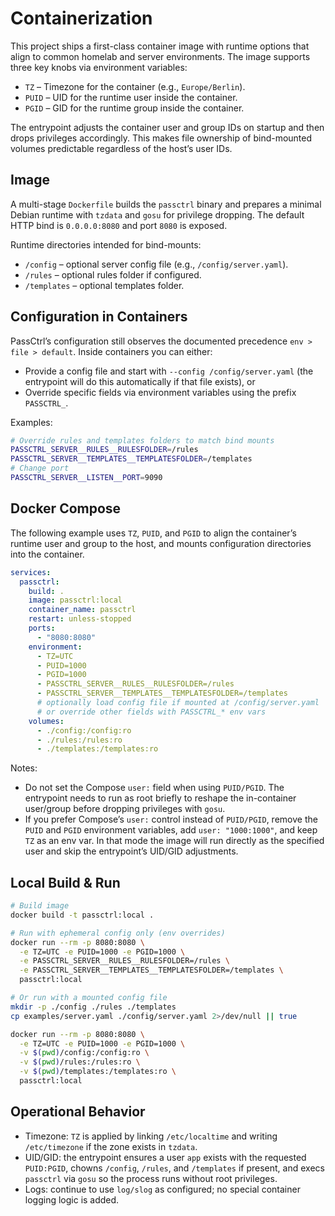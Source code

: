# Containerization

This project ships a first-class container image with runtime options that align to
common homelab and server environments. The image supports three key knobs via
environment variables:

- `TZ` – Timezone for the container (e.g., `Europe/Berlin`).
- `PUID` – UID for the runtime user inside the container.
- `PGID` – GID for the runtime group inside the container.

The entrypoint adjusts the container user and group IDs on startup and then drops
privileges accordingly. This makes file ownership of bind-mounted volumes predictable
regardless of the host’s user IDs.

## Image

A multi-stage `Dockerfile` builds the `passctrl` binary and prepares a minimal Debian
runtime with `tzdata` and `gosu` for privilege dropping. The default HTTP bind is
`0.0.0.0:8080` and port `8080` is exposed.

Runtime directories intended for bind-mounts:

- `/config` – optional server config file (e.g., `/config/server.yaml`).
- `/rules` – optional rules folder if configured.
- `/templates` – optional templates folder.

## Configuration in Containers

PassCtrl’s configuration still observes the documented precedence `env > file > default`.
Inside containers you can either:

- Provide a config file and start with `--config /config/server.yaml` (the entrypoint
  will do this automatically if that file exists), or
- Override specific fields via environment variables using the prefix `PASSCTRL_`.

Examples:

```bash
# Override rules and templates folders to match bind mounts
PASSCTRL_SERVER__RULES__RULESFOLDER=/rules
PASSCTRL_SERVER__TEMPLATES__TEMPLATESFOLDER=/templates
# Change port
PASSCTRL_SERVER__LISTEN__PORT=9090
```

## Docker Compose

The following example uses `TZ`, `PUID`, and `PGID` to align the container’s runtime
user and group to the host, and mounts configuration directories into the container.

```yaml
services:
  passctrl:
    build: .
    image: passctrl:local
    container_name: passctrl
    restart: unless-stopped
    ports:
      - "8080:8080"
    environment:
      - TZ=UTC
      - PUID=1000
      - PGID=1000
      - PASSCTRL_SERVER__RULES__RULESFOLDER=/rules
      - PASSCTRL_SERVER__TEMPLATES__TEMPLATESFOLDER=/templates
      # optionally load config file if mounted at /config/server.yaml
      # or override other fields with PASSCTRL_* env vars
    volumes:
      - ./config:/config:ro
      - ./rules:/rules:ro
      - ./templates:/templates:ro
```

Notes:

- Do not set the Compose `user:` field when using `PUID/PGID`. The entrypoint needs
  to run as root briefly to reshape the in-container user/group before dropping
  privileges with `gosu`.
- If you prefer Compose’s `user:` control instead of `PUID/PGID`, remove the `PUID`
  and `PGID` environment variables, add `user: "1000:1000"`, and keep `TZ` as an env
  var. In that mode the image will run directly as the specified user and skip the
  entrypoint’s UID/GID adjustments.

## Local Build & Run

```bash
# Build image
docker build -t passctrl:local .

# Run with ephemeral config only (env overrides)
docker run --rm -p 8080:8080 \
  -e TZ=UTC -e PUID=1000 -e PGID=1000 \
  -e PASSCTRL_SERVER__RULES__RULESFOLDER=/rules \
  -e PASSCTRL_SERVER__TEMPLATES__TEMPLATESFOLDER=/templates \
  passctrl:local

# Or run with a mounted config file
mkdir -p ./config ./rules ./templates
cp examples/server.yaml ./config/server.yaml 2>/dev/null || true

docker run --rm -p 8080:8080 \
  -e TZ=UTC -e PUID=1000 -e PGID=1000 \
  -v $(pwd)/config:/config:ro \
  -v $(pwd)/rules:/rules:ro \
  -v $(pwd)/templates:/templates:ro \
  passctrl:local
```

## Operational Behavior

- Timezone: `TZ` is applied by linking `/etc/localtime` and writing `/etc/timezone` if
  the zone exists in `tzdata`.
- UID/GID: the entrypoint ensures a user `app` exists with the requested `PUID:PGID`,
  chowns `/config`, `/rules`, and `/templates` if present, and execs `passctrl` via
  `gosu` so the process runs without root privileges.
- Logs: continue to use `log/slog` as configured; no special container logging logic
  is added.


